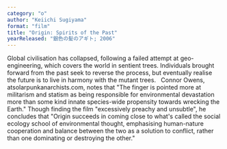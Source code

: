 ```yaml
---
category: "o"
author: "Keiichi Sugiyama"
format: "film"
title: "Origin: Spirits of the Past"
yearReleased: "銀色の髪のアギト; 2006"
---
```

Global civilisation has collapsed, following a failed attempt at geo-engineering, which covers the world in sentient trees. Individuals brought forward from the past seek to reverse the process, but eventually realise the future is to live in harmony with the mutant trees.
 
Connor Owens, atsolarpunkanarchists.com, notes that "The finger is pointed more at militarism and statism as being responsible for environmental devastation more than some kind innate species-wide propensity towards wrecking the Earth." Though finding the film "excessively preachy and unsubtle", he concludes that "Origin succeeds in coming close to what's called the social ecology school of environmental thought, emphasising human-nature cooperation and balance between the two as a solution to conflict, rather than one dominating or destroying the other."
 
